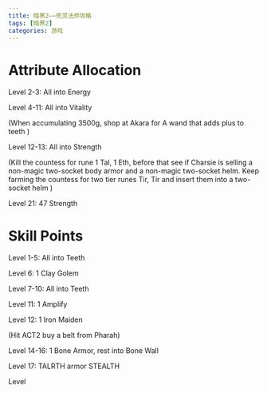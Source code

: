 ```yaml
---
title: 暗黑2——死灵法师攻略
tags: [暗黑2]
categories: 游戏
---
```

# Attribute Allocation
Level 2-3: All into Energy<br/>

Level 4-11: All into Vitality<br/>

(When accumulating 3500g, shop at Akara for A wand that adds plus to teeth )<br/>

Level 12-13: All into Strength<br/>
<!--more-->
(Kill the countess for rune 1 Tal, 1 Eth, before that see if Charsie is selling a non-magic two-socket body armor and a non-magic two-socket helm. Keep farming the countess for two tier runes Tir, Tir and insert them into a two-socket helm )<br/>

Level 21: 47 Strength<br/>

# Skill Points
Level 1-5: All into Teeth

Level 6: 1 Clay Golem

Level 7-10: All into Teeth

Level 11: 1 Amplify

Level 12: 1 Iron Maiden

(Hit ACT2 buy a belt from Pharah)

Level 14-16: 1 Bone Armor, rest into Bone Wall

Level 17: TALRTH armor STEALTH

Level